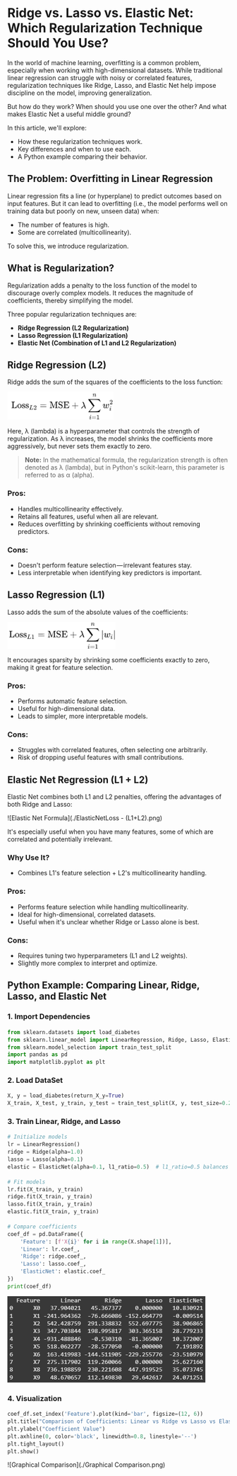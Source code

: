 # Ridge vs. Lasso vs. Elastic Net: Which Regularization Technique Should You Use?

In the world of machine learning, overfitting is a common problem, especially when working with high-dimensional datasets. While traditional linear regression can struggle with noisy or correlated features, regularization techniques like Ridge, Lasso, and Elastic Net help impose discipline on the model, improving generalization.

But how do they work? When should you use one over the other? And what makes Elastic Net a useful middle ground?

In this article, we'll explore:
- How these regularization techniques work.
- Key differences and when to use each.
- A Python example comparing their behavior.

## The Problem: Overfitting in Linear Regression

Linear regression fits a line (or hyperplane) to predict outcomes based on input features. But it can lead to overfitting (i.e., the model performs well on training data but poorly on new, unseen data) when:
- The number of features is high.
- Some are correlated (multicollinearity).

To solve this, we introduce regularization.

## What is Regularization?

Regularization adds a penalty to the loss function of the model to discourage overly complex models. It reduces the magnitude of coefficients, thereby simplifying the model.

Three popular regularization techniques are:
- **Ridge Regression (L2 Regularization)**
- **Lasso Regression (L1 Regularization)**
- **Elastic Net (Combination of L1 and L2 Regularization)**

## Ridge Regression (L2)

Ridge adds the sum of the squares of the coefficients to the loss function:

![Ridge Formula](./RidgeRegression-(L2).png)

Here, λ (lambda) is a hyperparameter that controls the strength of regularization. As λ increases, the model shrinks the coefficients more aggressively, but never sets them exactly to zero.

> **Note:** In the mathematical formula, the regularization strength is often denoted as λ (lambda), but in Python's scikit-learn, this parameter is referred to as α (alpha).

### Pros:
- Handles multicollinearity effectively.
- Retains all features, useful when all are relevant.
- Reduces overfitting by shrinking coefficients without removing predictors.

### Cons:
- Doesn't perform feature selection — irrelevant features stay.
- Less interpretable when identifying key predictors is important.

## Lasso Regression (L1)

Lasso adds the sum of the absolute values of the coefficients:

![Lasso Formula](./LassoRegression-(L1).png)

It encourages sparsity by shrinking some coefficients exactly to zero, making it great for feature selection.

### Pros:
- Performs automatic feature selection.
- Useful for high-dimensional data.
- Leads to simpler, more interpretable models.

### Cons:
- Struggles with correlated features, often selecting one arbitrarily.
- Risk of dropping useful features with small contributions.

## Elastic Net Regression (L1 + L2)

Elastic Net combines both L1 and L2 penalties, offering the advantages of both Ridge and Lasso:

![Elastic Net Formula](./ElasticNetLoss - (L1+L2).png)

It's especially useful when you have many features, some of which are correlated and potentially irrelevant.

### Why Use It?
- Combines L1's feature selection + L2's multicollinearity handling.

### Pros:
- Performs feature selection while handling multicollinearity.
- Ideal for high-dimensional, correlated datasets.
- Useful when it's unclear whether Ridge or Lasso alone is best.

### Cons:
- Requires tuning two hyperparameters (L1 and L2 weights).
- Slightly more complex to interpret and optimize.

## Python Example: Comparing Linear, Ridge, Lasso, and Elastic Net

### 1. Import Dependencies

```python
from sklearn.datasets import load_diabetes
from sklearn.linear_model import LinearRegression, Ridge, Lasso, ElasticNet
from sklearn.model_selection import train_test_split
import pandas as pd
import matplotlib.pyplot as plt
```

### 2. Load DataSet

```python
X, y = load_diabetes(return_X_y=True)
X_train, X_test, y_train, y_test = train_test_split(X, y, test_size=0.2, random_state=42)
```

### 3. Train Linear, Ridge, and Lasso

```python
# Initialize models
lr = LinearRegression()
ridge = Ridge(alpha=1.0)
lasso = Lasso(alpha=0.1)
elastic = ElasticNet(alpha=0.1, l1_ratio=0.5)  # l1_ratio=0.5 balances L1 and L2

# Fit models
lr.fit(X_train, y_train)
ridge.fit(X_train, y_train)
lasso.fit(X_train, y_train)
elastic.fit(X_train, y_train)

# Compare coefficients
coef_df = pd.DataFrame({
    'Feature': [f'X{i}' for i in range(X.shape[1])],
    'Linear': lr.coef_,
    'Ridge': ridge.coef_,
    'Lasso': lasso.coef_,
    'ElasticNet': elastic.coef_
})
print(coef_df)
```

![coef_df](./coef_df.png)

### 4. Visualization

```python
coef_df.set_index('Feature').plot(kind='bar', figsize=(12, 6))
plt.title("Comparison of Coefficients: Linear vs Ridge vs Lasso vs ElasticNet")
plt.ylabel("Coefficient Value")
plt.axhline(0, color='black', linewidth=0.8, linestyle='--')
plt.tight_layout()
plt.show()
```

![Graphical Comparison](./Graphical Comparison.png)
